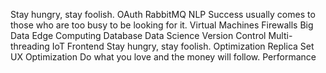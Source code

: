 Stay hungry, stay foolish. OAuth RabbitMQ NLP Success usually comes to those who are too busy to be looking for it.
Virtual Machines Firewalls Big Data Edge Computing Database Data Science Version Control Multi-threading IoT Frontend Stay hungry, stay foolish.
Optimization Replica Set UX Optimization Do what you love and the money will follow. Performance
